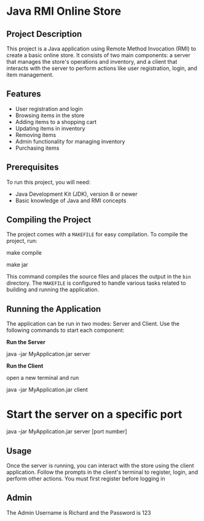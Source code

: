 # Java RMI Online Store 

## Project Description

This project is a Java application using Remote Method Invocation (RMI) to create a basic online store. It consists of two main components: a server that manages the store's operations and inventory, and a client that interacts with the server to perform actions like user registration, login, and item management.

## Features

- User registration and login
- Browsing items in the store
- Adding items to a shopping cart
- Updating items in inventory
- Removing items
- Admin functionality for managing inventory
- Purchasing items

## Prerequisites

To run this project, you will need:
- Java Development Kit (JDK), version 8 or newer
- Basic knowledge of Java and RMI concepts

## Compiling the Project

The project comes with a `MAKEFILE` for easy compilation. To compile the project, run:

make compile 

make jar

This command compiles the source files and places the output in the `bin` directory. The `MAKEFILE` is configured to handle various tasks related to building and running the application.

## Running the Application
The application can be run in two modes: Server and Client. Use the following commands to start each component:

**Run the Server**

java -jar MyApplication.jar server

**Run the Client**

open a new terminal and run 

java -jar MyApplication.jar client

# Start the server on a specific port
java -jar MyApplication.jar server [port number]



## Usage
Once the server is running, you can interact with the store using the client application. Follow the prompts in the client's terminal to register, login, and perform other actions.
You must first register before logging in 

## Admin
The Admin Username is Richard and the Password is 123
